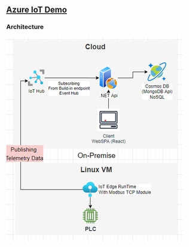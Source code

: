 ## <ins>Azure IoT Demo<ins>

### Architecture
<img src="/AzureIoTWeb/docs/iot_architecture.png" alt="architecture"/>  